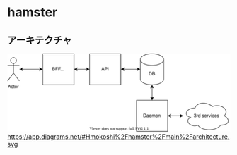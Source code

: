 # hamster

## アーキテクチャ
![](architecture.svg)
https://app.diagrams.net/#Hmokoshi%2Fhamster%2Fmain%2Farchitecture.svg
